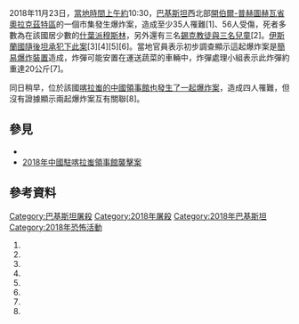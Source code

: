 2018年11月23日，[當地時間上午約](https://zh.wikipedia.org/wiki/巴基斯坦標準時間 "wikilink")10:30，[巴基斯坦](../Page/巴基斯坦.md "wikilink")西北部[開伯爾-普赫圖赫瓦省](https://zh.wikipedia.org/wiki/開伯爾-普赫圖赫瓦省 "wikilink")[奧拉克茲特區](https://zh.wikipedia.org/wiki/奧拉克茲特區 "wikilink")的一個市集發生爆炸案，造成至少35人罹難\[1\]、56人受傷，死者多數為在該國居少數的[什葉派穆斯林](https://zh.wikipedia.org/wiki/什葉派 "wikilink")，另外還有三名[錫克教徒與三名兒童](https://zh.wikipedia.org/wiki/錫克教徒 "wikilink")\[2\]。[伊斯蘭國隨後坦承犯下此案](https://zh.wikipedia.org/wiki/伊斯蘭國 "wikilink")\[3\]\[4\]\[5\]\[6\]。當地官員表示初步調查顯示這起爆炸案是[簡易爆炸裝置](../Page/簡易爆炸裝置.md "wikilink")造成，炸彈可能安置在運送蔬菜的車輛中，炸彈處理小組表示此炸彈約重達20公斤\[7\]。

同日稍早，位於該國[喀拉蚩的中國領事館也發生了](https://zh.wikipedia.org/wiki/喀拉蚩 "wikilink")[一起爆炸案](https://zh.wikipedia.org/wiki/2018年中國駐喀拉蚩領事館襲擊案 "wikilink")，造成四人罹難，但沒有證據顯示兩起爆炸案互有關聯\[8\]。

## 參見

  -
  - [2018年中國駐喀拉蚩領事館襲擊案](https://zh.wikipedia.org/wiki/2018年中國駐喀拉蚩領事館襲擊案 "wikilink")

## 參考資料

[Category:巴基斯坦屠殺](https://zh.wikipedia.org/wiki/Category:巴基斯坦屠殺 "wikilink") [Category:2018年屠殺](https://zh.wikipedia.org/wiki/Category:2018年屠殺 "wikilink") [Category:2018年巴基斯坦](https://zh.wikipedia.org/wiki/Category:2018年巴基斯坦 "wikilink") [Category:2018年恐怖活動](https://zh.wikipedia.org/wiki/Category:2018年恐怖活動 "wikilink")

1.

2.

3.

4.

5.

6.

7.
8.